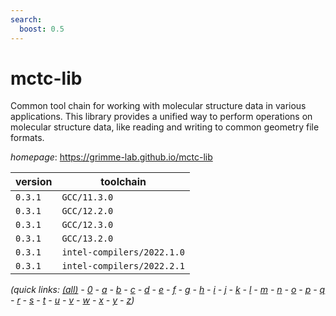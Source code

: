 ```yaml
---
search:
  boost: 0.5
---
```

# mctc-lib

Common tool chain for working with molecular structure data in various applications. This library provides a unified way to perform operations on molecular structure data, like reading and writing to common geometry file formats.

*homepage*: <https://grimme-lab.github.io/mctc-lib>

version | toolchain
--------|----------
``0.3.1`` | ``GCC/11.3.0``
``0.3.1`` | ``GCC/12.2.0``
``0.3.1`` | ``GCC/12.3.0``
``0.3.1`` | ``GCC/13.2.0``
``0.3.1`` | ``intel-compilers/2022.1.0``
``0.3.1`` | ``intel-compilers/2022.2.1``


*(quick links: [(all)](../index.md) - [0](../0/index.md) - [a](../a/index.md) - [b](../b/index.md) - [c](../c/index.md) - [d](../d/index.md) - [e](../e/index.md) - [f](../f/index.md) - [g](../g/index.md) - [h](../h/index.md) - [i](../i/index.md) - [j](../j/index.md) - [k](../k/index.md) - [l](../l/index.md) - [m](../m/index.md) - [n](../n/index.md) - [o](../o/index.md) - [p](../p/index.md) - [q](../q/index.md) - [r](../r/index.md) - [s](../s/index.md) - [t](../t/index.md) - [u](../u/index.md) - [v](../v/index.md) - [w](../w/index.md) - [x](../x/index.md) - [y](../y/index.md) - [z](../z/index.md))*

